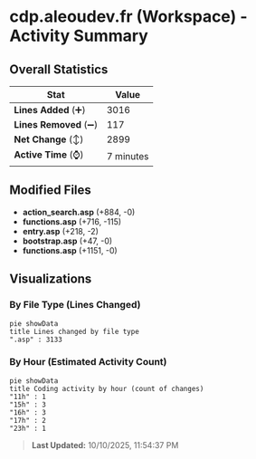 # cdp.aleoudev.fr (Workspace) - Activity Summary 

## Overall Statistics

| Stat                   | Value                                                             |
| ---------------------- | ----------------------------------------------------------------- |
| **Lines Added** (➕)   | 3016                                          |
| **Lines Removed** (➖) | 117                                        |
| **Net Change** (↕)    | 2899                |
| **Active Time** (⌚)   | 7 minutes |


## Modified Files
- **action_search.asp** (+884, -0)
- **functions.asp** (+716, -115)
- **entry.asp** (+218, -2)
- **bootstrap.asp** (+47, -0)
- **functions.asp** (+1151, -0)

## Visualizations

### By File Type (Lines Changed)

```mermaid
pie showData
title Lines changed by file type
".asp" : 3133
```

### By Hour (Estimated Activity Count)

```mermaid
pie showData
title Coding activity by hour (count of changes)
"11h" : 1
"15h" : 3
"16h" : 3
"17h" : 2
"23h" : 1
```


> **Last Updated:** 10/10/2025, 11:54:37 PM